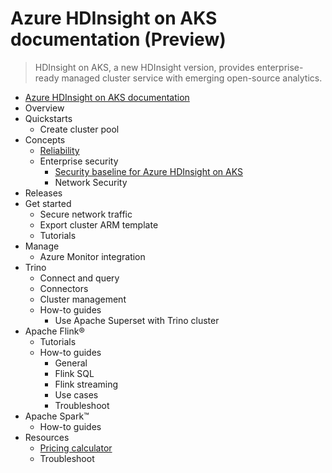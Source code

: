 # Azure HDInsight on AKS documentation (Preview)
> HDInsight on AKS, a new HDInsight version, provides enterprise-ready managed cluster service with emerging open-source analytics.
  - [Azure HDInsight on AKS documentation](https://learn.microsoft.com/en-us/azure/hdinsight-aks/)
  - Overview
  - Quickstarts
    - Create cluster pool
  - Concepts
    - [Reliability](https://learn.microsoft.com/en-us/azure/reliability/reliability-hdinsight-on-aks?toc=/azure/hdinsight-aks/toc.json)
    - Enterprise security
      - [Security baseline for Azure HDInsight on AKS](https://learn.microsoft.com/security/benchmark/azure/baselines/azure-hdinsight-on-aks-security-baseline)
      - Network Security
  - Releases
  - Get started
    - Secure network traffic
    - Export cluster ARM template
    - Tutorials
  - Manage
    - Azure Monitor integration
  - Trino
    - Connect and query
    - Connectors
    - Cluster management
    - How-to guides
      - Use Apache Superset with Trino cluster
  - Apache Flink®
    - Tutorials
    - How-to guides
      - General
      - Flink SQL
      - Flink streaming
      - Use cases
      - Troubleshoot
  - Apache Spark™
    - How-to guides
  - Resources
    - [Pricing calculator](https://azure.microsoft.com/pricing/calculator/)
    - Troubleshoot
